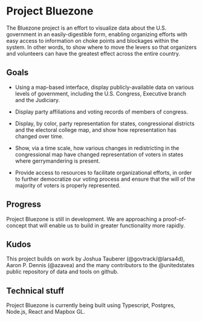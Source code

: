 # Project Bluezone

The Bluezone project is an effort to visualize data about the U.S. government in an easily-digestible form, enabling organizing efforts with easy access to information on choke points and blockages within the system.  In other words, to show where to move the levers so that organizers and volunteers can have the greatest effect across the entire country.

## Goals

- Using a map-based interface, display publicly-available data on various levels of government, including the U.S. Congress, Executive branch and the Judiciary.  

- Display party affiliations and voting records of members of congress.

- Display, by color, party representation for states, congressional districts and the electoral college map, and show how representation has changed over time.

- Show, via a time scale, how various changes in redistricting in the congressional map have changed representation of voters in states where gerrymandering is present.

- Provide access to resources to facilitate organizational efforts, in order to further democratize our voting process and ensure that the will of the majority of voters is properly represented.

## Progress

Project Bluezone is still in development.  We are approaching a proof-of-concept that will enable us to build in greater functionality more rapidly.

## Kudos

This project builds on work by Joshua Tauberer (@govtrack/@larsa4d), Aaron P. Dennis (@azavea) and the many contributors to the @unitedstates public repository of data and tools on github.

## Technical stuff

Project Bluezone is currently being built using Typescript, Postgres, Node.js, React and Mapbox GL.